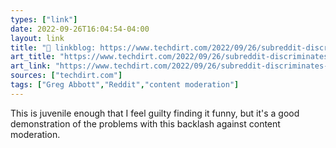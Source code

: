 ```yaml
---
types: ["link"]
date: 2022-09-26T16:04:54-04:00
layout: link
title: "🔗 linkblog: https://www.techdirt.com/2022/09/26/subreddit-discriminates-against-anyone-who-doesnt-call-texas-gov'"
art_title: "https://www.techdirt.com/2022/09/26/subreddit-discriminates-against-anyone-who-doesnt-call-texas-gov"
art_link: "https://www.techdirt.com/2022/09/26/subreddit-discriminates-against-anyone-who-doesnt-call-texas-governor-greg-abbott-a-little-piss-baby-to-highlight-absurdity-of-content-moderation-law/"
sources: ["techdirt.com"]
tags: ["Greg Abbott","Reddit","content moderation"]
---
```

This is juvenile enough that I feel guilty finding it funny, but it's a good demonstration of the problems with this backlash against content moderation.
 
